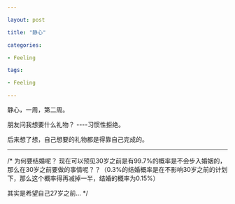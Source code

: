 ```yaml
---

layout: post

title: "静心"

categories:

- Feeling

tags:

- Feeling

---
```




静心，一周，第二周。



朋友问我想要什么礼物？ ----习惯性拒绝。

后来想了想，自己想要的礼物都是得靠自己完成的。




---
/*
为何要结婚呢？
现在可以预见30岁之前是有99.7%的概率是不会步入婚姻的，那么在30岁之前要做的事情呢？？（0.3%的结婚概率是在不影响30岁之前的计划下，那么这个概率得再减掉一半，结婚的概率为0.15%）

其实是希望自己27岁之前...
*/



